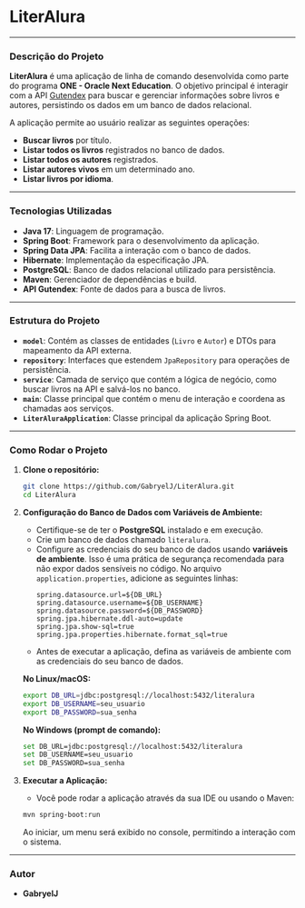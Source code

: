 # LiterAlura

[](https://www.google.com/search?q=)
[](https://www.google.com/search?q=)
[](https://www.google.com/search?q=)

-----

### Descrição do Projeto

**LiterAlura** é uma aplicação de linha de comando desenvolvida como parte do programa **ONE - Oracle Next Education**. O objetivo principal é interagir com a API [Gutendex](https://gutendex.com/) para buscar e gerenciar informações sobre livros e autores, persistindo os dados em um banco de dados relacional.

A aplicação permite ao usuário realizar as seguintes operações:

* **Buscar livros** por título.
* **Listar todos os livros** registrados no banco de dados.
* **Listar todos os autores** registrados.
* **Listar autores vivos** em um determinado ano.
* **Listar livros por idioma**.

-----

### Tecnologias Utilizadas

* **Java 17**: Linguagem de programação.
* **Spring Boot**: Framework para o desenvolvimento da aplicação.
* **Spring Data JPA**: Facilita a interação com o banco de dados.
* **Hibernate**: Implementação da especificação JPA.
* **PostgreSQL**: Banco de dados relacional utilizado para persistência.
* **Maven**: Gerenciador de dependências e build.
* **API Gutendex**: Fonte de dados para a busca de livros.

-----

### Estrutura do Projeto

* **`model`**: Contém as classes de entidades (`Livro` e `Autor`) e DTOs para mapeamento da API externa.
* **`repository`**: Interfaces que estendem `JpaRepository` para operações de persistência.
* **`service`**: Camada de serviço que contém a lógica de negócio, como buscar livros na API e salvá-los no banco.
* **`main`**: Classe principal que contém o menu de interação e coordena as chamadas aos serviços.
* **`LiterAluraApplication`**: Classe principal da aplicação Spring Boot.

-----

### Como Rodar o Projeto

1.  **Clone o repositório:**

    ```bash
    git clone https://github.com/GabryelJ/LiterAlura.git
    cd LiterAlura
    ```

2.  **Configuração do Banco de Dados com Variáveis de Ambiente:**

    * Certifique-se de ter o **PostgreSQL** instalado e em execução.
    * Crie um banco de dados chamado `literalura`.
    * Configure as credenciais do seu banco de dados usando **variáveis de ambiente**. Isso é uma prática de segurança recomendada para não expor dados sensíveis no código. No arquivo `application.properties`, adicione as seguintes linhas:
      ```properties
      spring.datasource.url=${DB_URL}
      spring.datasource.username=${DB_USERNAME}
      spring.datasource.password=${DB_PASSWORD}
      spring.jpa.hibernate.ddl-auto=update
      spring.jpa.show-sql=true
      spring.jpa.properties.hibernate.format_sql=true
      ```
    * Antes de executar a aplicação, defina as variáveis de ambiente com as credenciais do seu banco de dados.

    **No Linux/macOS:**

    ```bash
    export DB_URL=jdbc:postgresql://localhost:5432/literalura
    export DB_USERNAME=seu_usuario
    export DB_PASSWORD=sua_senha
    ```

    **No Windows (prompt de comando):**

    ```bash
    set DB_URL=jdbc:postgresql://localhost:5432/literalura
    set DB_USERNAME=seu_usuario
    set DB_PASSWORD=sua_senha
    ```

3.  **Executar a Aplicação:**

    * Você pode rodar a aplicação através da sua IDE ou usando o Maven:

    <!-- end list -->

    ```bash
    mvn spring-boot:run
    ```

    Ao iniciar, um menu será exibido no console, permitindo a interação com o sistema.
-----

### Autor

* **GabryelJ**

